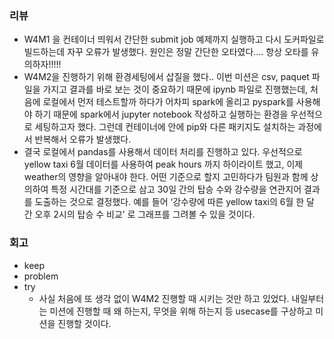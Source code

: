 ### 리뷰

- W4M1 을 컨테이너 띄워서 간단한 submit job 예제까지 실행하고 다시 도커파일로 빌드하는데 자꾸 오류가 발생했다. 원인은 정말 간단한 오타였다…. 항상 오타를 유의하자!!!!!
- W4M2을 진행하기 위해 환경세팅에서 삽질을 했다.. 이번 미션은 csv, paquet 파일을 가지고 결과를 바로 보는 것이 중요하기 때문에 ipynb 파일로 진행했는데, 처음에 로컬에서 먼저 테스트할까 하다가 어차피 spark에 올리고 pyspark를 사용해야 하기 때문에 spark에서 jupyter notebook 작성하고 실행하는 환경을 우선적으로 세팅하고자 했다. 그런데 컨테이너에 안에 pip와 다른 패키지도 설치하는 과정에서 반복해서 오류가 발생했다.
- 결국 로컬에서 pandas를 사용해서 데이터 처리를 진행하고 있다. 우선적으로 yellow taxi 6월 데이터를 사용하여 peak hours 까지 하이라이트 했고, 이제 weather의 영향을 알아내야 한다. 어떤 기준으로 할지 고민하다가 팀원과 함께 상의하여 특정 시간대를 기준으로 삼고 30일 간의 탑승 수와 강수량을 연관지어 결과를 도출하는 것으로 결정했다. 예를 들어 ‘강수량에 따른 yellow taxi의 6월 한 달 간 오후 2시의 탑승 수 비교’ 로 그래프를 그려볼 수 있을 것이다.

### 회고

- keep
- problem
- try
    - 사실 처음에 또 생각 없이 W4M2 진행할 때 시키는 것만 하고 있었다. 내일부터는 미션에 진행할 때 왜 하는지, 무엇을 위해 하는지 등 usecase를 구상하고 미션을 진행할 것이다.
